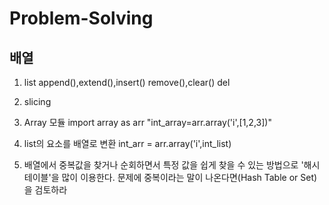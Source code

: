 # Problem-Solving

## 배열
1. list
append(),extend(),insert()
remove(),clear()
del
2. slicing
3. Array 모듈
import array as arr
"int_array=arr.array('i',[1,2,3])"

4. list의 요소를 배열로 변환
int_arr = arr.array('i',int_list)

5. 배열에서 중복값을 찾거나 순회하면서 특정 값을 쉽게 찾을 수 있는 방법으로 '해시테이블'을 많이 이용한다.
문제에 중복이라는 말이 나온다면(Hash Table or Set)을 검토하라



